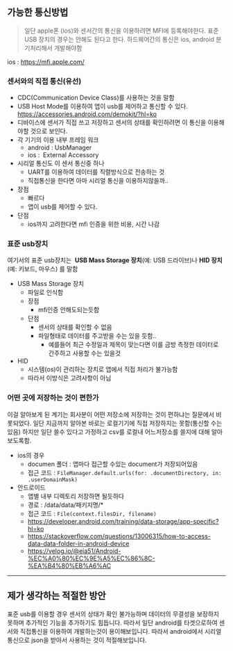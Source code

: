 
## 가능한 통신방법

> 일단 apple폰 (ios)와 센서간의 통신을 이용하려면 MFI에 등록해야한다.
> 표준 USB 장치의 경우는 안해도 된다고 한다.
> 하드웨어간의 통신은 ios, android 분기처리해서 개발해야함

ios : https://mfi.apple.com/

### 센서와의 직접 통신(유선)
- CDC(Communication Device Class)를 사용하는 것을 말함
- USB Host Mode를 이용하여 앱이 usb를 제어하고 통신할 수 있다.
  https://accessories.android.com/demokit/?hl=ko
- 디바이스에 센서가 직접 쓰고 저장하고 센서의 상태를 확인하려면 이 통신을 이용해야할 것으로 보인다.	
- 각 기기의 이용 내부 프레임 워크
	- android : UsbManager
	- ios :  External Accessory
- 시리얼 통신도 이 센서 통신중 하나
	- UART를 이용하여 데이터를 직렬방식으로 전송하는 것
	- 직접통신을 한다면 아마 시리얼 통신을 이용하지않을까..
- 장점
	- 빠르다
	- 앱이 usb를 제어할 수 있다.
- 단점
	- ios까지 고려한다면 mfi 인증을 위한 비용, 시간 나감


### 표준 usb장치
여기서의 표준 usb장치는  **USB Mass Storage 장치**(예: USB 드라이브)나 **HID 장치**(예: 키보드, 마우스) 를 말함

- USB Mass Storage 장치
	- 파일로 인식함
	- 장점
		- mfi인증 안해도되는듯함
	- 단점
		- 센서의 상태를 확인할 수 없음
		- 파일형태로 데이터를 주고받을 수는 있을 듯함..
			- 예를들어 최근 수정일과 제목이 맞는다면 이를 금방 측정한 데이터로 간주하고 사용할 수는 있을것
- HID
	- 시스템(os)이 관리하는 장치로 앱에서 직접 처리가 불가능함
	- 따라서 이방식은 고려사항이 아님

### 어떤 곳에 저장하는 것이 편한가
이걸 알아보게 된 계기는 회사분이 어떤 저장소에 저장하는 것이 편하냐는 질문에서 비롯되었다.
일단 지금까지 알아본 바로는 로컬기기에 직접 저장하지는 못함(통신할 수는 있음)
하지만 일단 쓸수 있다고 가정하고 csv를 로컬내 어느저장소를 쓸지에 대해 알아보도록함.
- ios의 경우 
	- documen 폴더 : 앱마다 접근할 수있는 document가 저장되어있음
	- 접근 코드 : `FileManager.default.urls(for: .documentDirectory, in: .userDomainMask)`
- 안드로이드
	- 앱별 내부 디렉토리 저장하면 될듯하다
	- 경로 : /data/data/패키지명/*
	- 접근 코드 : `File(context.filesDir, filename)`
	- https://developer.android.com/training/data-storage/app-specific?hl=ko
	- https://stackoverflow.com/questions/13006315/how-to-access-data-data-folder-in-android-device
	- https://velog.io/@eia51/Android-%EC%A0%80%EC%9E%A5%EC%86%8C-%EA%B4%80%EB%A6%AC

-----
## 제가 생각하는 적절한 방안

표준 usb를 이용할 경우 센서의 상태가 확인 불가능하며 데이터의 무결성을 보장하지 못하며 추가적인 기능을 추가하기도 힘듭니다. 따라서 일단 android를 타겟으로하여 센서와 직접통신을 이용하여 개발하는것이 용이해보입니다.
따라서 android에서 시리얼 통신으로 json을 받아서 사용하는 것이 적절해보입니다.